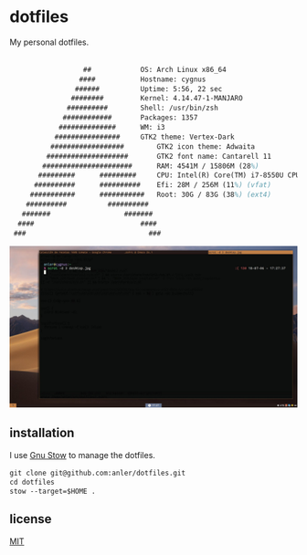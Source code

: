 # dotfiles

My personal dotfiles.

``` tex

                  ##			OS: Arch Linux x86_64
                 ####			Hostname: cygnus
                ######			Uptime: 5:56, 22 sec
               ########			Kernel: 4.14.47-1-MANJARO
              ##########		Shell: /usr/bin/zsh
             ############		Packages: 1357
            ##############		WM: i3
           ################		GTK2 theme: Vertex-Dark
          ##################		GTK2 icon theme: Adwaita
         ####################		GTK2 font name: Cantarell 11
        ######################		RAM: 4541M / 15806M (28%)
       #########      #########		CPU: Intel(R) Core(TM) i7-8550U CPU @ 1.80GHz
      ##########      ##########	Efi: 28M / 256M (11%) (vfat)
     ###########      ###########	Root: 30G / 83G (38%) (ext4)
    ##########          ##########	
   #######                  #######	
  ####                          ####	
 ###                              ###	

```

![](https://raw.githubusercontent.com/anler/dotfiles/master/images/desktop.jpg)

## installation

I use [Gnu Stow](https://www.gnu.org/software/stow/) to manage the dotfiles.

``` shell
git clone git@github.com:anler/dotfiles.git
cd dotfiles
stow --target=$HOME .
```

## license

[MIT](http://opensource.org/licenses/MIT)
